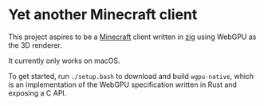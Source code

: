 # Yet another Minecraft client

This project aspires to be a
[Minecraft](https://www.minecraft.net/en-us) client written in
[zig](https://ziglang.org) using WebGPU as the 3D renderer.

It currently only works on macOS.

To get started, run `./setup.bash` to download and build `wgpu-native`,
which is an implementation of the WebGPU specification written in Rust
and exposing a C API.


